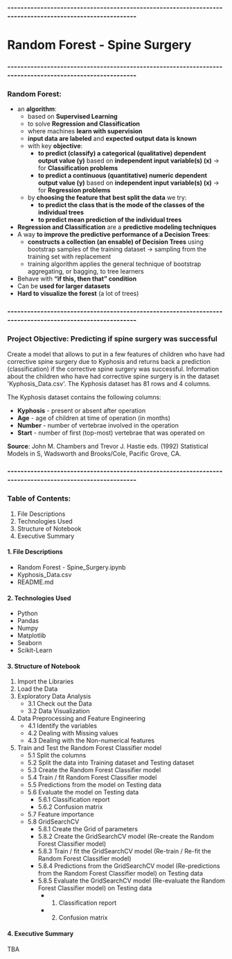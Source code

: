 ### --------------------------------------------------------------------------------------------------------
# Random Forest - Spine Surgery
### --------------------------------------------------------------------------------------------------------
### Random Forest:
- an **algorithm**:
    - based on **Supervised Learning**
    - to solve **Regression and Classification**
    - where machines **learn with supervision**
    - **input data are labeled** and **expected output data is known**
    - with key **objective**:
        - **to predict (classify) a categorical (qualitative) dependent output value (y)** based on **independent input variable(s) (x)** -> for **Classification problems**
        - **to predict a continuous (quantitative) numeric dependent output value (y)** based on **independent input variable(s) (x)** -> for **Regression problems**
    - by **choosing the feature that best split the data** we try:
        - **to predict the class that is the mode of the classes of the individual trees**
        - **to predict mean prediction of the individual trees**
- **Regression and Classification** are a **predictive modeling techniques**
- A way **to improve the predictive performance of a Decision Trees**:
    - **constructs a collection (an ensable) of Decision Trees** using bootstrap samples of the training dataset -> sampling from the training set with replacement
    - training algorithm applies the general technique of bootstrap aggregating, or bagging, to tree learners    
- Behave with **“if this, then that” condition**             
- Can be **used for larger datasets**
- **Hard to visualize the forest** (a lot of trees)

### --------------------------------------------------------------------------------------------------------
### Project Objective: Predicting if spine surgery was successful
Create a model that allows to put in a few features of children who have had corrective spine surgery due to Kyphosis and returns back a prediction (classification) if the corrective spine surgery was successful. Information about the children who have had corrective spine surgery is in the dataset 'Kyphosis_Data.csv'. The Kyphosis dataset has 81 rows and 4 columns. 

The Kyphosis dataset contains the following columns:
- **Kyphosis** - present or absent after operation
- **Age** - age of children at time of operation (in months)
- **Number** - number of vertebrae involved in the operation
- **Start** - number of first (top-most) vertebrae that was operated on

**Source**: John M. Chambers and Trevor J. Hastie eds. (1992) Statistical Models in S, Wadsworth and Brooks/Cole, Pacific Grove, CA.

### --------------------------------------------------------------------------------------------------------
### Table of Contents:
1. File Descriptions
2. Technologies Used
3. Structure of Notebook
4. Executive Summary

#### 1. File Descriptions
- Random Forest - Spine_Surgery.ipynb
- Kyphosis_Data.csv
- README.md

#### 2. Technologies Used
- Python
- Pandas
- Numpy
- Matplotlib
- Seaborn
- Scikit-Learn

#### 3. Structure of Notebook
1. Import the Libraries
2. Load the Data
3. Exploratory Data Analysis
    - 3.1 Check out the Data
    - 3.2 Data Visualization
4. Data Preprocessing and Feature Engineering
    - 4.1 Identify the variables
    - 4.2 Dealing with Missing values
    - 4.3 Dealing with the Non-numerical features
5. Train and Test the Random Forest Classifier model
    - 5.1 Split the columns
    - 5.2 Split the data into Training dataset and Testing dataset
    - 5.3 Create the Random Forest Classifier model
    - 5.4 Train / fit Random Forest Classifier model
    - 5.5 Predictions from the model on Testing data
    - 5.6 Evaluate the model on Testing data
      - 5.6.1 Classification report
      - 5.6.2 Confusion matrix
    - 5.7 Feature importance
    - 5.8 GridSearchCV
      - 5.8.1 Create the Grid of parameters
      - 5.8.2 Create the GridSearchCV model (Re-create the Random Forest Classifier model)
      - 5.8.3 Train / fit the GridSearchCV model (Re-train / Re-fit the Random Forest Classifier model)
      - 5.8.4 Predictions from the GridSearchCV model (Re-predictions from the Random Forest Classifier model) on Testing data
      - 5.8.5 Evaluate the GridSearchCV model (Re-evaluate the Random Forest Classifier model) on Testing data
        - 1. Classification report
        - 2. Confusion matrix

#### 4. Executive Summary
TBA

